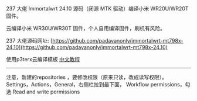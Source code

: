 237 大佬 Immortalwrt 24.10 源码（闭源 MTK 驱动）编译小米 WR20U/WR20T 固件。

云编译小米 WR30U/WR30T 固件，个人自用编译固件，刷机有风险。

237 大佬源码网址:
[https://github.com/padavanonly/immortalwrt-mt798x-24.10](https://github.com/padavanonly/immortalwrt-mt798x-24.10)

使用p3terx云编译模板
[中文教程](https://p3terx.com/archives/build-openwrt-with-github-actions.html)

----------------------------------------------------------------
注意，新建的repositories ，要修改权限（原来只读，改成读写权限）。
Settings，Actions，General，右侧栏拉到最下面，	Workflow permissions，勾选 Read and write permissions

